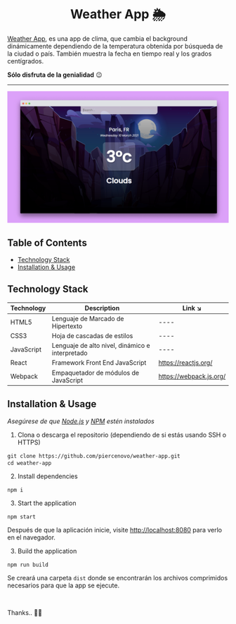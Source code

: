 <h1 align="center"> Weather App 🌦️ </h1>

[Weather App](), es una app de clima, que cambia el background dinámicamente dependiendo de la temperatura obtenida por búsqueda de la ciudad o país. También muestra la fecha en tiempo real y los grados centígrados.

**Sólo disfruta de la genialidad** 😉


<hr>

<div align="center">

<img alt="weather-app" src="./src/assets/weather-app-screen.png"> </img>

</div>

## Table of Contents

- [Technology Stack](#technology-stack)
- [Installation & Usage](#installation-&-usage)

## Technology Stack

| Technology          | Description                                       | Link ↘️                            |
| --------------------| -----------------------------------------------   | ----------------------------------- |
| HTML5               | Lenguaje de Marcado de Hipertexto                 | ----                                |
| CSS3                | Hoja de cascadas de estilos                       | ----                                |
| JavaScript          | Lenguaje de alto nivel, dinámico e interpretado   | ----                                |
| React               | Framework Front End JavaScript                    | https://reactjs.org/                |
| Webpack             | Empaquetador de módulos de JavaScript             | https://webpack.js.org/             |



## Installation & Usage


_Asegúrese de que [Node.js](https://nodejs.org/en/) y [NPM](https://www.npmjs.com/) estén instalados_


1. Clona o descarga el repositorio (dependiendo de si estás usando SSH o HTTPS)

```
git clone https://github.com/piercenovo/weather-app.git
cd weather-app
```

2. Install dependencies

```
npm i
```

3. Start the application

```
npm start
```

Después de que la aplicación inicie, visite [http://localhost:8080](http://localhost:8080) para verlo en el navegador.

3. Build the application

```
npm run build
```
Se creará una carpeta `dist` donde se encontrarán los archivos comprimidos necesarios para que la app se ejecute.

<br />

Thanks.. 🚀✨
